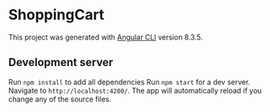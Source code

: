# ShoppingCart

This project was generated with [Angular CLI](https://github.com/angular/angular-cli) version 8.3.5.

## Development server
Run `npm install` to add all dependencies
Run `npm start` for a dev server. 
Navigate to `http://localhost:4200/`.
The app will automatically reload if you change any of the source files.
